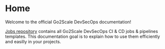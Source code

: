 # Home

Welcome to the official Go2Scale DevSecOps documentation!

[Jobs repository](https://gitlab.com/go2scale/jobs) contains all Go2Scale
DevSecOps CI & CD jobs & pipelines templates. This documentation goal is to
explain how to use them efficiently and easilly in your projects.
